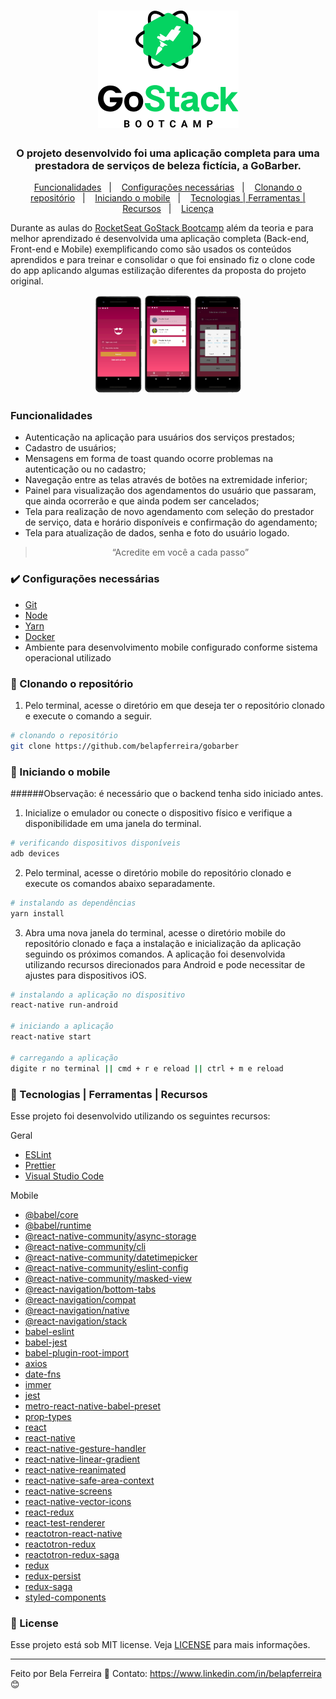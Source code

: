 <h1 align="center">
<img src="../backend/src/assets/bootcamp-header.png">
</h1>

<h3 align="center">
  O projeto desenvolvido foi uma aplicação completa para uma prestadora de serviços de beleza fictícia, a GoBarber.
</h3>

<p align="center">
  <a href="#funcionalidades">Funcionalidades</a>&nbsp;&nbsp;&nbsp;|&nbsp;&nbsp;&nbsp;
  <a href="#heavy_check_mark-configurações-necessárias">Configurações necessárias</a>&nbsp;&nbsp;&nbsp;|&nbsp;&nbsp;&nbsp;
  <a href="#arrow_down_small-clonando-o-repositório">Clonando o repositório</a>&nbsp;&nbsp;&nbsp;|&nbsp;&nbsp;&nbsp;
  <a href="#iphone-iniciando-o-mobile">Iniciando o mobile</a>&nbsp;&nbsp;&nbsp;|&nbsp;&nbsp;&nbsp;
  <a href="#wrench-tecnologias--ferramentas--recursos">Tecnologias | Ferramentas | Recursos</a>&nbsp;&nbsp;&nbsp;|&nbsp;&nbsp;&nbsp;
  <a href="#memo-license">Licença</a>
</p>

Durante as aulas do [RocketSeat GoStack Bootcamp](https://rocketseat.com.br/bootcamp) além da teoria e para melhor aprendizado é desenvolvida uma aplicação completa (Back-end, Front-end e Mobile) exemplificando como são usados os conteúdos aprendidos e para treinar e consolidar o que foi ensinado fiz o clone code do app aplicando algumas estilização diferentes da proposta do projeto original.

  <p align="center">
    <img src="src/assets/GoBarberSignIn.PNG" width="15%" height="15%" max-width:100% >
    <img src="src/assets/GoBarberAppointments.PNG" width="15%" height="15%" max-width:100% >
    <img src="src/assets/GoBarberSelectDate.PNG" width="15%" height="15%" max-width:100% >
  </p>

  ### Funcionalidades

  - Autenticação na aplicação para usuários dos serviços prestados;
  - Cadastro de usuários;
  - Mensagens em forma de toast quando ocorre problemas na autenticação ou no cadastro;
  - Navegação entre as telas através de botões na extremidade inferior;
  - Painel para visualização dos agendamentos do usuário que passaram, que ainda ocorrerão e que ainda podem ser cancelados;
  - Tela para realização de novo agendamento com seleção do prestador de serviço, data e horário disponíveis e confirmação do agendamento;
  - Tela para atualização de dados, senha e foto do usuário logado.

<blockquote align="center">“Acredite em você a cada passo”</blockquote>

### :heavy_check_mark: Configurações necessárias

-  [Git](https://git-scm.com)
-  [Node](https://nodejs.org/)
-  [Yarn](https://yarnpkg.com/)
-  [Docker](https://www.docker.com/docker-community)
-  Ambiente para desenvolvimento mobile configurado conforme sistema operacional utilizado

### :arrow_down_small: Clonando o repositório
1. Pelo terminal, acesse o diretório em que deseja ter o repositório clonado e execute o comando a seguir.
```bash
# clonando o repositório
git clone https://github.com/belapferreira/gobarber
```
### :iphone: Iniciando o mobile
######Observação: é necessário que o backend tenha sido iniciado antes.
1. Inicialize o emulador ou conecte o dispositivo físico e verifique a disponibilidade em uma janela do terminal.
```bash
# verificando dispositivos disponíveis
adb devices
```
2. Pelo terminal, acesse o diretório mobile do repositório clonado e execute os comandos abaixo separadamente.
```bash
# instalando as dependências
yarn install
```
3. Abra uma nova janela do terminal, acesse o diretório mobile do repositório clonado e faça a instalação e inicialização da aplicação seguindo os próximos comandos. A aplicação foi desenvolvida utilizando recursos direcionados para Android e pode necessitar de ajustes para dispositivos iOS.
```bash
# instalando a aplicação no dispositivo
react-native run-android

# iniciando a aplicação
react-native start

# carregando a aplicação
digite r no terminal || cmd + r e reload || ctrl + m e reload
```
### :wrench: Tecnologias | Ferramentas | Recursos

Esse projeto foi desenvolvido utilizando os seguintes recursos:

Geral

-  [ESLint](https://eslint.org/)
-  [Prettier](https://prettier.io/)
-  [Visual Studio Code](https://code.visualstudio.com/)

Mobile

-  [@babel/core](https://babeljs.io/docs/en/babel-core)
-  [@babel/runtime](https://babeljs.io/docs/en/babel-runtime)
-  [@react-native-community/async-storage](https://github.com/react-native-community/async-storage)
-  [@react-native-community/cli](https://github.com/react-native-community/cli)
-  [@react-native-community/datetimepicker](https://github.com/react-native-community/datetimepicker)
-  [@react-native-community/eslint-config](https://github.com/facebook/react-native/tree/master/packages/eslint-config-react-native-community)
-  [@react-native-community/masked-view](https://github.com/react-native-community/react-native-masked-view)
-  [@react-navigation/bottom-tabs](https://reactnavigation.org/docs/bottom-tab-navigator/)
-  [@react-navigation/compat](https://www.npmjs.com/package/@react-navigation/compat)
-  [@react-navigation/native](https://www.npmjs.com/package/@react-navigation/native)
-  [@react-navigation/stack](https://www.npmjs.com/package/react-navigation-stack)
-  [babel-eslint](https://github.com/babel/babel-eslint)
-  [babel-jest](https://www.npmjs.com/package/babel-jest)
-  [babel-plugin-root-import](https://www.npmjs.com/package/babel-plugin-root-import)
-  [axios](https://www.npmjs.com/package/axios)
-  [date-fns](https://date-fns.org/)
-  [immer](https://github.com/immerjs/immer)
-  [jest](https://jestjs.io/)
-  [metro-react-native-babel-preset](https://www.npmjs.com/package/metro-react-native-babel-preset)
-  [prop-types](https://www.npmjs.com/package/prop-types)
-  [react](https://pt-br.reactjs.org/)
-  [react-native](https://reactnative.dev/)
-  [react-native-gesture-handler](https://github.com/software-mansion/react-native-gesture-handler)
-  [react-native-linear-gradient](https://github.com/react-native-community/react-native-linear-gradient)
-  [react-native-reanimated](https://github.com/software-mansion/react-native-reanimated)
-  [react-native-safe-area-context](https://github.com/th3rdwave/react-native-safe-area-context)
-  [react-native-screens](https://github.com/software-mansion/react-native-screens)
-  [react-native-vector-icons](https://github.com/oblador/react-native-vector-icons)
-  [react-redux](https://redux.js.org/basics/usage-with-react)
-  [react-test-renderer](https://www.npmjs.com/package/react-test-renderer)
-  [reactotron-react-native](https://github.com/infinitered/reactotron/blob/master/docs/quick-start-react-native.md)
-  [reactotron-redux](https://github.com/infinitered/reactotron/blob/master/docs/plugin-redux.md)
-  [reactotron-redux-saga](https://github.com/infinitered/reactotron/blob/master/docs/plugin-redux-saga.md)
-  [redux](https://redux.js.org/)
-  [redux-persist](https://github.com/rt2zz/redux-persist)
-  [redux-saga](https://redux-saga.js.org/)
-  [styled-components](https://styled-components.com/)

### :memo: License
Esse projeto está sob MIT license. Veja [LICENSE](https://github.com/belapferreira/gobarber/blob/master/LICENSE) para mais informações.

---

Feito por Bela Ferreira :blue_heart: Contato: https://www.linkedin.com/in/belapferreira :blush:
